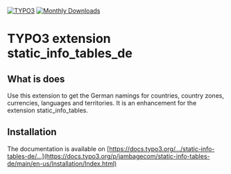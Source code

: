 [![TYPO3](https://img.shields.io/badge/TYPO3-Extension-orange?logo=TYPO3)](https://extensions.typo3.org/extension/static_info_tables_de)
[![Monthly Downloads](https://poser.pugx.org/jambagecom/static-info-tables-de/d/monthly)](https://packagist.org/packages/jambagecom/static-info-tables-de)

# TYPO3 extension static_info_tables_de

## What is does

Use this extension to get the German namings for countries, country zones, currencies, languages and territories.
It is an enhancement for the extension static_info_tables.

## Installation

The documentation is available on [https://docs.typo3.org/.../static-info-tables-de/...](https://docs.typo3.org/p/jambagecom/static-info-tables-de/main/en-us/Installation/Index.html)
